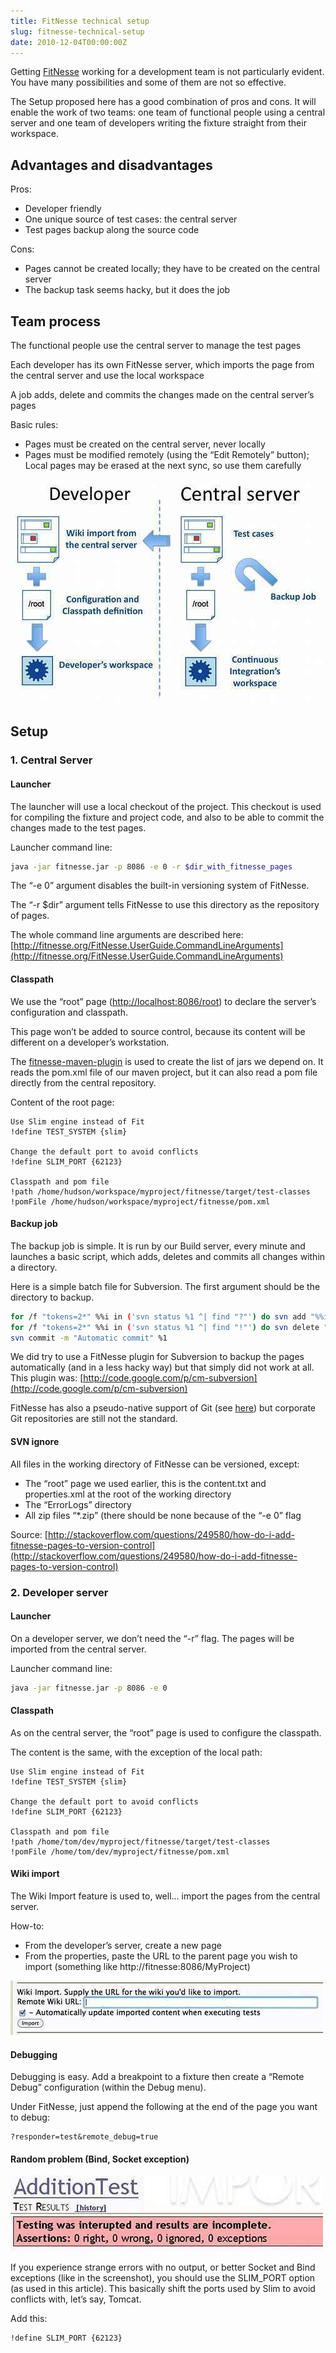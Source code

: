 ```yaml
---
title: FitNesse technical setup
slug: fitnesse-technical-setup
date: 2010-12-04T00:00:00Z
---
```


Getting [FitNesse](http://fitnesse.org) working for a development team is not particularly evident. You have many possibilities and some of them are not so effective.

The Setup proposed here has a good combination of pros and cons. It will enable the work of two teams: one team of functional people using a central server and one team of developers writing the fixture straight from their workspace.

## Advantages and disadvantages

Pros:

- Developer friendly
- One unique source of test cases: the central server
- Test pages backup along the source code

Cons:

- Pages cannot be created locally; they have to be created on the central server
- The backup task seems hacky, but it does the job

## Team process

The functional people use the central server to manage the test pages

Each developer has its own FitNesse server, which imports the page from the central server and use the local workspace

A job adds, delete and commits the changes made on the central server’s pages

Basic rules:

- Pages must be created on the central server, never locally
- Pages must be modified remotely (using the “Edit Remotely” button); Local pages may be erased at the next sync, so use them carefully

![](/assets/images/posts/fitnesse-schema_resized2.jpg)

## Setup

### 1. Central Server

#### Launcher

The launcher will use a local checkout of the project. This checkout is used for compiling the fixture and project code, and also to be able to commit the changes made to the test pages.

Launcher command line:

```bash
java -jar fitnesse.jar -p 8086 -e 0 -r $dir_with_fitnesse_pages
```

The “-e 0” argument disables the built-in versioning system of FitNesse.

The “-r $dir” argument tells FitNesse to use this directory as the repository of pages.

The whole command line arguments are described here: [http://fitnesse.org/FitNesse.UserGuide.CommandLineArguments](http://fitnesse.org/FitNesse.UserGuide.CommandLineArguments)

#### Classpath

We use the “root” page ([http://localhost:8086/root](http://localhost:8086/root)) to declare the server’s configuration and classpath.

This page won’t be added to source control, because its content will be different on a developer’s workstation.

The [fitnesse-maven-plugin](https://github.com/joel1di1/fitnesse-maven-classpath) is used to create the list of jars we depend on. It reads the pom.xml file of our maven project, but it can also read a pom file directly from the central repository.

Content of the root page:

```
Use Slim engine instead of Fit
!define TEST_SYSTEM {slim}

Change the default port to avoid conflicts
!define SLIM_PORT {62123}

Classpath and pom file
!path /home/hudson/workspace/myproject/fitnesse/target/test-classes
!pomFile /home/hudson/workspace/myproject/fitnesse/pom.xml
```

#### Backup job

The backup job is simple. It is run by our Build server, every minute and launches a basic script, which adds, deletes and commits all changes within a directory.

Here is a simple batch file for Subversion.
The first argument should be the directory to backup.

```bash
for /f "tokens=2*" %%i in ('svn status %1 ^| find "?"') do svn add "%%i"
for /f "tokens=2*" %%i in ('svn status %1 ^| find "!"') do svn delete "%%i"
svn commit -m "Automatic commit" %1
```

We did try to use a FitNesse plugin for Subversion to backup the pages automatically (and in a less hacky way) but that simply did not work at all. This plugin was: [http://code.google.com/p/cm-subversion](http://code.google.com/p/cm-subversion)

FitNesse has also a pseudo-native support of Git (see [here](http://fitnesse.org/FitNesse.UserGuide.SourceCodeControl.GitPlugin)) but corporate Git repositories are still not the standard.

#### SVN ignore

All files in the working directory of FitNesse can be versioned, except:

- The “root” page we used earlier, this is the content.txt and properties.xml at the root of the working directory
- The “ErrorLogs” directory
- All zip files “\*.zip” (there should be none because of the “-e 0” flag

Source: [http://stackoverflow.com/questions/249580/how-do-i-add-fitnesse-pages-to-version-control](http://stackoverflow.com/questions/249580/how-do-i-add-fitnesse-pages-to-version-control)

### 2. Developer server

#### Launcher

On a developer server, we don’t need the “-r” flag. The pages will be imported from the central server.

Launcher command line:

```bash
java -jar fitnesse.jar -p 8086 -e 0
```

#### Classpath

As on the central server, the “root” page is used to configure the classpath.

The content is the same, with the exception of the local path:

```
Use Slim engine instead of Fit
!define TEST_SYSTEM {slim}

Change the default port to avoid conflicts
!define SLIM_PORT {62123}

Classpath and pom file
!path /home/tom/dev/myproject/fitnesse/target/test-classes
!pomFile /home/tom/dev/myproject/fitnesse/pom.xml
```

#### Wiki import

The Wiki Import feature is used to, well... import the pages from the central server.

How-to:

- From the developer’s server, create a new page
- From the properties, paste the URL to the parent page you wish to import (something like http://fitnesse:8086/MyProject)

![](/assets/images/posts/fitnesse_wiki_import.jpg)

#### Debugging

Debugging is easy. Add a breakpoint to a fixture then create a “Remote Debug” configuration (within the Debug menu).

Under FitNesse, just append the following at the end of the page you want to debug:

```
?responder=test&remote_debug=true
```

#### Random problem (Bind, Socket exception)

![](/assets/images/posts/fitnesse_error.jpg)

If you experience strange errors with no output, or better Socket and Bind exceptions (like in the screenshot), you should use the SLIM_PORT option (as used in this article). This basically shift the ports used by Slim to avoid conflicts with, let’s say, Tomcat.

Add this:

```
!define SLIM_PORT {62123}
```
